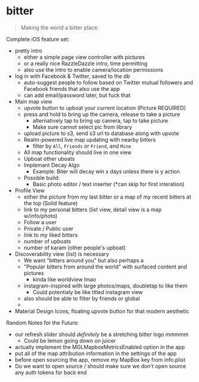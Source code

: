 # bitter

> Making the world a bitter place.

Complete iOS feature set:

- pretty intro
    + either a simple page view controller with pictures
    + or a really nice RazzleDazzle intro, time permitting
    + also use the intro to enable camera/location permissions
- log in with Facebook & Twitter, saved to the db
    + auto-suggest people to follow based on Twitter mutual followers and Facebook friends that also use the app
    + can add email/password later, but fuck that
- Main map view
    + upvote button to upboat your current location (Picture REQUIRED) 
    + press and hold to bring up the camera, release to take a picture
        * alternatively tap to bring up camera, tap to take picture
        * Make sure cannot select pic from library
    + upload picture to s3, send s3 url to database along with upvote
    + Realm-powered live map updating with nearby bitters
        * filter by `All`, `Friends` or `Friend`, and `Mine`
    + All map functionality should live in one view 
    + Upboat other uboats
    + Implemant Decay Algo 
        * Example: Biter will decay win x days unless there is y action
    + Possible build:
        * Basic photo editor / text inserter (*can skip for first interation)
- Profile View
    + either the picture from my last bitter or a map of my recent bitters at the top (Solid feature) 
    + link to my personal bitters (list view, detail view is a map w/info/photo)
    + Follow a user
    + Private / Public user
    + link to my liked bitters
    + number of upboats
    + number of karam (other people's upboat) 
- Discoverability view (list) is necessary
    + We want "bitters around you" but also perhaps a
    + "Popular bitters from around the world" with surfaced content and pictures
        * kinda like worldview lmao
    + instagram-inspired with large photos/maps, doubletap to like them
        * Could potentialy be like titled instagram view
    + also should be able to filter by friends or global
    + 
- Material Design Icons, floating upvote button for that modern aesthetic


Random Notes for the Future:

- our refresh slider should _definitely_ be a stretching bitter logo mmmmm
    * Could be lemon going down on juicer
- actually implement the MGLMapboxMetricsEnabled option in the app
- put all of the map attribution information in the settings of the app
- before open sourcing the app, remove my MapBox key from info.plist
- Do we want to open source / should make sure we don't open source any auth tokens for back end
